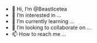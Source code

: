 - 👋 Hi, I’m @BeastIcetea
- 👀 I’m interested in ...
- 🌱 I’m currently learning ...
- 💞️ I’m looking to collaborate on ...
- 📫 How to reach me ...

<!---
BeastIcetea/BeastIcetea is a ✨ special ✨ repository because its `README.md` (this file) appears on your GitHub profile.
You can click the Preview link to take a look at your changes.
--->
